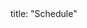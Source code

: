 <frontmatter>
title: "Schedule"
</frontmatter>

<link rel="stylesheet" href="{{baseUrl}}/css/main.css">
<link rel="stylesheet" href="{{baseUrl}}/css/schedule.css">

<include src="../common/header.md" />

<div class="website-content">
<panel header=":calendar: Tutorial Schedule" expandable no-close>
  <include src="overview/tutorialSchedule.md"/>
</panel>
<include src="overview/index.html" name=":exclamation: For all weeks" dynamic />
<include src="week1/index.html" name=":exclamation: Week 1 [Aug 14]" dynamic />
<panel header=":exclamation: Week 2 [Aug 21]" expanded no-close>
  <include src="week2/index.html"/>
</panel>
<include src="week3/index.html" name=":white_check_mark: Week 3 [Aug 28]" dynamic />
<include src="week4/index.html" name=":white_check_mark: Week 4 [Sep 4]" dynamic />
<include src="week5/index.html" name=":white_check_mark: Week 5 [Sep 11]" dynamic />
<include src="week6/index.html" name=":white_check_mark: Week 6 [Sep 18]" dynamic />
<include src="week7/index.html" name=":white_check_mark: Week 7 [Oct 2]" dynamic />
<include src="week8/index.html" name=":white_check_mark: Week 8 [Oct 9]" dynamic />
<include src="week9/index.html" name=":white_check_mark: Week 9 [Oct 16]" dynamic />
<include src="week10/index.html" name=":white_check_mark: Week 10 [Oct 23]" dynamic />
<include src="week11/index.html" name=":white_check_mark: Week 11 [Oct 30]" dynamic />
<include src="week12/index.html" name=":white_check_mark: Week 12 [Nov 6]" dynamic />
<include src="week13/index.html" name=":white_check_mark: Week 13 [Nov 13]" dynamic />
</div>
